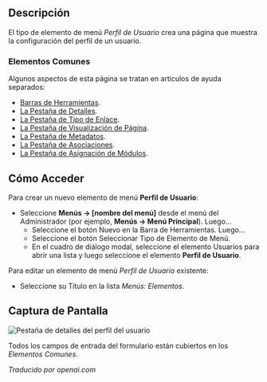 <!-- Filename: Help4.x:Menu_Item:_User_Profile  / Display title: Profil Utilisateur -->

## Descripción

El tipo de elemento de menú *Perfil de Usuario* crea una página que muestra la configuración del perfil de un usuario.

### Elementos Comunes

Algunos aspectos de esta página se tratan en artículos de ayuda separados:

* [Barras de Herramientas](jdocmanual?article=help/common-elements/toolbars).
* [La Pestaña de Detalles](jdocmanual?article=help/menu-items-common/menu-item-details).
* [La Pestaña de Tipo de Enlace](jdocmanual?article=help/menu-items-common/menu-item-link-type).
* [La Pestaña de Visualización de Página](jdocmanual?article=help/menu-items-common/menu-item-page-display).
* [La Pestaña de Metadatos](jdocmanual?article=help/menu-items-common/menu-item-metadata).
* [La Pestaña de Asociaciones](jdocmanual?article=help/common-elements/edit-associations).
* [La Pestaña de Asignación de Módulos](jdocmanual?article=help/menu-items-common/menu-item-module-assignment).

## Cómo Acceder

Para crear un nuevo elemento de menú **Perfil de Usuario**:

- Seleccione **Menús → \[nombre del menú\]** desde el menú del Administrador (por ejemplo, **Menús → Menú Principal**). Luego...
  - Seleccione el botón Nuevo en la Barra de Herramientas. Luego...
  - Seleccione el botón Seleccionar Tipo de Elemento de Menú.
  - En el cuadro de diálogo modal, seleccione el elemento Usuarios para abrir una lista y luego seleccione el elemento **Perfil de Usuario**.

Para editar un elemento de menú *Perfil de Usuario* existente:

- Seleccione su Título en la lista *Menús: Elementos*.

## Captura de Pantalla

![Pestaña de detalles del perfil del usuario](../../../es/images/menu-items/users-user-profile-details-tab.png)

Todos los campos de entrada del formulario están cubiertos en los *Elementos Comunes*.

*Traducido por openai.com*

